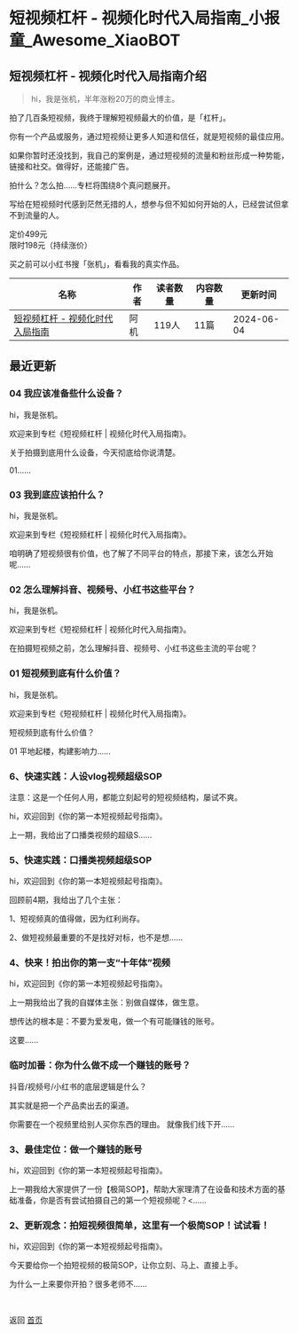 # 短视频杠杆 - 视频化时代入局指南_小报童_Awesome_XiaoBOT

## 短视频杠杆 - 视频化时代入局指南介绍
> hi，我是张机，半年涨粉20万的商业博主。    
    
拍了几百条短视频，我终于理解短视频最大的价值，是「杠杆」。    
    
你有一个产品或服务，通过短视频让更多人知道和信任，就是短视频的最佳应用。    
    
如果你暂时还没找到，我自己的案例是，通过短视频的流量和粉丝形成一种势能，链接和社交。做得好，还能接广告。    
    
拍什么？怎么拍……专栏将围绕8个真问题展开。    
    
写给在短视频时代感到茫然无措的人，想参与但不知如何开始的人，已经尝试但拿不到流量的人。    
    
定价499元    
限时198元（持续涨价）    
    
买之前可以小红书搜「张机」，看看我的真实作品。  
  


|名称|作者|读者数量|内容数量|更新时间|
|---|---|---|---|---|
|[短视频杠杆 - 视频化时代入局指南](https://xiaobot.net/p/NMB?refer=0b133df9-27dc-423b-8101-639049001c13)|阿机|119人|11篇|2024-06-04|

## 最近更新
### 04 我应该准备些什么设备？

hi，我是张机。

欢迎来到专栏《短视频杠杆 | 视频化时代入局指南》。

关于拍摄到底用什么设备，今天彻底给你说清楚。

01......

### 03 我到底应该拍什么？

hi，我是张机。

欢迎来到专栏《短视频杠杆 | 视频化时代入局指南》。

咱明确了短视频很有价值，也了解了不同平台的特点，那接下来，该怎么开始呢......

### 02 怎么理解抖音、视频号、小红书这些平台？

hi，我是张机。

欢迎来到专栏《短视频杠杆 | 视频化时代入局指南》。

在拍摄短视频之前，怎么理解抖音、视频号、小红书这些主流的平台呢？

### 01 短视频到底有什么价值？

hi，我是张机。

欢迎来到专栏《短视频杠杆 | 视频化时代入局指南》。

短视频到底有什么价值？

01 平地起楼，构建影响力......

### 6、快速实践：人设vlog视频超级SOP

注意：这是一个任何人用，都能立刻起号的短视频结构，屡试不爽。

hi，欢迎回到《你的第一本短视频起号指南》。

上一期，我给出了口播类视频的超级S......

### 5、快速实践：口播类视频超级SOP

hi，欢迎回到《你的第一本短视频起号指南》。

回顾前4期，我给出了几个主张：

1、短视频真的值得做，因为红利尚存。

2、做短视频最重要的不是找好对标，也不是想......

### 4、快来！拍出你的第一支“十年体”视频

hi，欢迎回到《你的第一本短视频起号指南》。

上一期我给出了我的自媒体主张：别做自媒体，做生意。

想传达的根本是：不要为爱发电，做一个有可能赚钱的账号。

这要......

### 临时加番：你为什么做不成一个赚钱的账号？

抖音/视频号/小红书的底层逻辑是什么？

其实就是把一个产品卖出去的渠道。

你需要在一个视频里给别人买你东西的理由。 就像我们线下开......

### 3、最佳定位：做一个赚钱的账号

hi，欢迎回到《你的第一本短视频起号指南》。

上一期我给大家提供了一份【极简SOP】，帮助大家理清了在设备和技术方面的基础准备，你是否有尝试拍摄自己的第一个短视频呢？<......

### 2、更新观念：拍短视频很简单，这里有一个极简SOP！试试看！

hi，欢迎回到《你的第一本短视频起号指南》。

今天要给你一个拍短视频的极简SOP，让你立刻、马上、直接上手。

为什么一上来要你开拍？很多老师不......


<a href="https://github.com/Reno9527/awesome-xiaobot" style="color: white; text-decoration: none;">awesome-xiaobot</a>

返回 [首页](../README.md)
